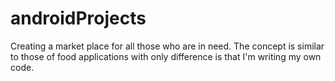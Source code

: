 # androidProjects

Creating a market place for all those who are in need.
The concept is similar to those of food applications with only difference is that I'm writing my own code.
